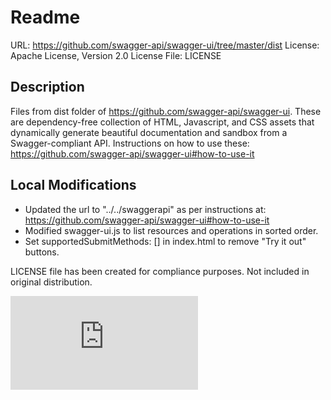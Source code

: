 # Readme

URL: https://github.com/swagger-api/swagger-ui/tree/master/dist
License: Apache License, Version 2.0
License File: LICENSE

## Description
Files from dist folder of https://github.com/swagger-api/swagger-ui.
These are dependency-free collection of HTML, Javascript, and CSS assets that
dynamically generate beautiful documentation and sandbox from a
Swagger-compliant API.
Instructions on how to use these:
https://github.com/swagger-api/swagger-ui#how-to-use-it

## Local Modifications
- Updated the url to "../../swaggerapi" as per instructions at:
https://github.com/swagger-api/swagger-ui#how-to-use-it
- Modified swagger-ui.js to list resources and operations in sorted order.
- Set supportedSubmitMethods: [] in index.html to remove "Try it out" buttons.

LICENSE file has been created for compliance purposes.
Not included in original distribution.


[![Analytics](https://kubernetes-site.appspot.com/UA-36037335-10/GitHub/third_party/swagger-ui/README.md?pixel)]()
